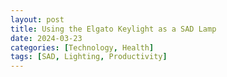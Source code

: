 ```yaml
---
layout: post
title: Using the Elgato Keylight as a SAD Lamp
date: 2024-03-23
categories: [Technology, Health]
tags: [SAD, Lighting, Productivity]
---
```


